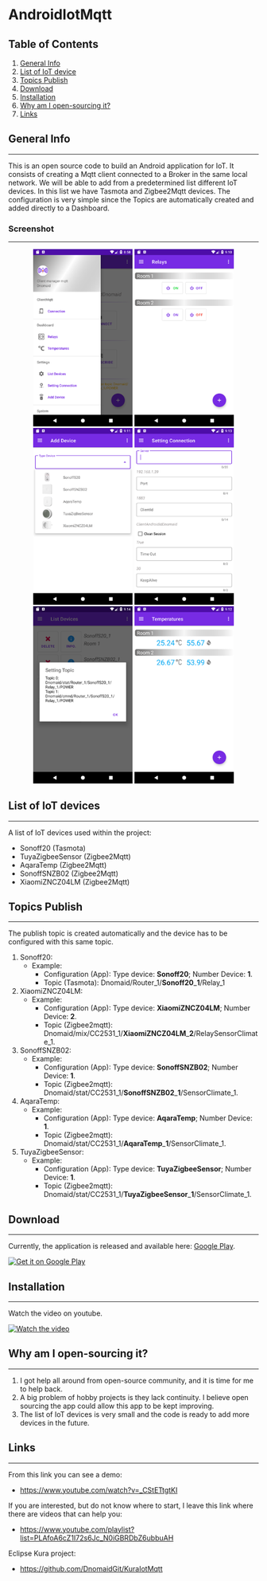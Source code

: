 # AndroidIotMqtt
## Table of Contents
1. [General Info](#general-info)
2. [List of IoT device](#list-of-iot-devices)
3. [Topics Publish](#topics-publish)
4. [Download](#download)
5. [Installation](#installation)
6. [Why am I open-sourcing it?](#why-am-i-open-sourcing-it)
7. [Links](#links)
## General Info
***
This is an open source code to build an Android application for IoT. It consists of creating a Mqtt client connected to a Broker in the same local network. We will be able to add from a predetermined list different IoT devices. In this list we have Tasmota and Zigbee2Mqtt devices. The configuration is very simple since the Topics are automatically created and added directly to a Dashboard.

### Screenshot
***
<div align="center">
    <img src="/AppMqttScreenCapture/Menu.png" width="200px"</img>
    <img src="/AppMqttScreenCapture/Relay.png" width="200px"</img>
    <img src="/AppMqttScreenCapture/AddDevice.png" width="200px"</img>
    <img src="/AppMqttScreenCapture/SettingConnection.png" width="200px"</img>
    <img src="/AppMqttScreenCapture/SettingTopic.png" width="200px"</img>
    <img src="/AppMqttScreenCapture/Temperature.png" width="200px"</img>
</div>    

## List of IoT devices
***
A list of IoT devices used within the project:
* Sonoff20 (Tasmota)
* TuyaZigbeeSensor (Zigbee2Mqtt)
* AqaraTemp (Zigbee2Mqtt)
* SonoffSNZB02 (Zigbee2Mqtt)
* XiaomiZNCZ04LM (Zigbee2Mqtt)

## Topics Publish
***
The publish topic is created automatically and the device has to be configured with this same topic. 
1. Sonoff20:
    + Example:
      + Configuration (App): Type device: **Sonoff20**; Number Device: **1**.
      + Topic (Tasmota): Dnomaid/Router_1/**Sonoff20**_**1**/Relay_1
2. XiaomiZNCZ04LM: 
   + Example:  
      + Configuration (App): Type device: **XiaomiZNCZ04LM**; Number Device: **2**.
      + Topic (Zigbee2mqtt): Dnomaid/mix/CC2531_1/**XiaomiZNCZ04LM**_**2**/RelaySensorClimate_1.
3. SonoffSNZB02: 
   + Example:  
      + Configuration (App): Type device: **SonoffSNZB02**; Number Device: **1**.
      + Topic (Zigbee2mqtt): Dnomaid/stat/CC2531_1/**SonoffSNZB02**_**1**/SensorClimate_1.	  
4. AqaraTemp: 
   + Example:  
      + Configuration (App): Type device: **AqaraTemp**; Number Device: **1**.
      + Topic (Zigbee2mqtt): Dnomaid/stat/CC2531_1/**AqaraTemp**_**1**/SensorClimate_1.	  
5. TuyaZigbeeSensor: 
   + Example:  
      + Configuration (App): Type device: **TuyaZigbeeSensor**; Number Device: **1**.
      + Topic (Zigbee2mqtt): Dnomaid/stat/CC2531_1/**TuyaZigbeeSensor**_**1**/SensorClimate_1.	  	  

## Download
***
Currently, the application is released and available here:
[Google Play](https://play.google.com/store/apps/details?id=com.dnomaid.mqtt&gl=ES).

<a href='https://play.google.com/store/apps/details?id=com.dnomaid.mqtt&gl=ES'><img alt='Get it on Google Play' src='https://play.google.com/intl/en_us/badges/images/generic/en_badge_web_generic.png' height="80"/></a>

## Installation
***
Watch the video on youtube.

[![Watch the video](https://img.youtube.com/vi/_CStETtgtKI/0.jpg)](https://www.youtube.com/watch?v=_CStETtgtKI)

## Why am I open-sourcing it?
***
1. I got help all around from open-source community, and it is time for me to help back.
2. A big problem of hobby projects is they lack continuity. I believe open sourcing the app could allow this app to be kept improving.
3. The list of IoT devices is very small and the code is ready to add more devices in the future.

## Links
***
From this link you can see a demo:
* https://www.youtube.com/watch?v=_CStETtgtKI


If you are interested, but do not know where to start, I leave this link where there are videos that can help you:
* https://www.youtube.com/playlist?list=PLAfoA6cZ1I72s6Jc_N0iGBRDbZ6ubbuAH

Eclipse Kura project:
* https://github.com/DnomaidGit/KuraIotMqtt
